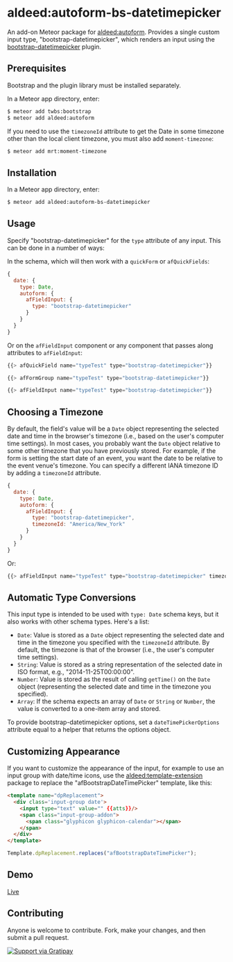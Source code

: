 aldeed:autoform-bs-datetimepicker
=========================

An add-on Meteor package for [aldeed:autoform](https://github.com/aldeed/meteor-autoform). Provides a single custom input type, "bootstrap-datetimepicker", which renders an input using the [bootstrap-datetimepicker](http://eonasdan.github.io/bootstrap-datetimepicker/) plugin.

## Prerequisites

Bootstrap and the plugin library must be installed separately.

In a Meteor app directory, enter:

```bash
$ meteor add twbs:bootstrap
$ meteor add aldeed:autoform
```

If you need to use the `timezoneId` attribute to get the Date in some timezone other than the local client timezone, you must also add `moment-timezone`:

```bash
$ meteor add mrt:moment-timezone
```

## Installation

In a Meteor app directory, enter:

```bash
$ meteor add aldeed:autoform-bs-datetimepicker
```

## Usage

Specify "bootstrap-datetimepicker" for the `type` attribute of any input. This can be done in a number of ways:

In the schema, which will then work with a `quickForm` or `afQuickFields`:

```js
{
  date: {
    type: Date,
    autoform: {
      afFieldInput: {
        type: "bootstrap-datetimepicker"
      }
    }
  }
}
```

Or on the `afFieldInput` component or any component that passes along attributes to `afFieldInput`:

```js
{{> afQuickField name="typeTest" type="bootstrap-datetimepicker"}}

{{> afFormGroup name="typeTest" type="bootstrap-datetimepicker"}}

{{> afFieldInput name="typeTest" type="bootstrap-datetimepicker"}}
```

## Choosing a Timezone

By default, the field's value will be a `Date` object representing the selected date and time in the browser's timezone (i.e., based on the user's computer time settings). In most cases, you probably want the `Date` object relative to some other timezone that you have previously stored. For example, if the form is setting the start date of an event, you want the date to be relative to the event venue's timezone. You can specify a different IANA timezone ID by adding a `timezoneId` attribute.

```js
{
  date: {
    type: Date,
    autoform: {
      afFieldInput: {
        type: "bootstrap-datetimepicker",
        timezoneId: "America/New_York"
      }
    }
  }
}
```

Or:

```js
{{> afFieldInput name="typeTest" type="bootstrap-datetimepicker" timezoneId="America/New_York"}}
```

## Automatic Type Conversions

This input type is intended to be used with `type: Date` schema keys, but it also works with other schema types. Here's a list:

* `Date`: Value is stored as a `Date` object representing the selected date and time in the timezone you specified with the `timezoneId` attribute. By default, the timezone is that of the browser (i.e., the user's computer time settings).
* `String`: Value is stored as a string representation of the selected date in ISO format, e.g., "2014-11-25T00:00:00".
* `Number`: Value is stored as the result of calling `getTime()` on the `Date` object (representing the selected date and time in the timezone you specified).
* `Array`: If the schema expects an array of `Date` or `String` or `Number`, the value is converted to a one-item array and stored.

To provide bootstrap-datetimepicker options, set a `dateTimePickerOptions` attribute equal to a helper that returns the options object.

## Customizing Appearance

If you want to customize the appearance of the input, for example to use an input group with date/time icons, use the [aldeed:template-extension](https://atmospherejs.com/aldeed/template-extension) package to replace the "afBootstrapDateTimePicker" template, like this:

```html
<template name="dpReplacement">
  <div class='input-group date'>
    <input type="text" value="" {{atts}}/>
    <span class="input-group-addon">
      <span class="glyphicon glyphicon-calendar"></span>
    </span>
  </div>
</template>
```

```js
Template.dpReplacement.replaces("afBootstrapDateTimePicker");
```

## Demo

[Live](http://autoform.meteor.com/types)

## Contributing

Anyone is welcome to contribute. Fork, make your changes, and then submit a pull request.

[![Support via Gratipay](https://cdn.rawgit.com/gratipay/gratipay-badge/2.1.3/dist/gratipay.png)](https://gratipay.com/aldeed/)
